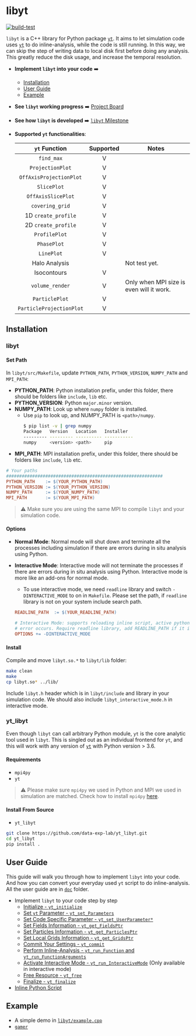 # libyt
[![build-test](https://github.com/calab-ntu/libyt/actions/workflows/build-test.yml/badge.svg?branch=master)](https://github.com/calab-ntu/libyt/actions/workflows/build-test.yml)

`libyt` is a C++ library for Python package [`yt`](https://yt-project.org/).  It aims to let simulation code uses [`yt`](https://yt-project.org/) to do inline-analysis, while the code is still running. In this way, we can skip the step of writing data to local disk first before doing any analysis. This greatly reduce the disk usage, and increase the temporal resolution.

- **Implement `libyt` into your code** :arrow_right:
  - [Installation](#installation)
  - [User Guide](#user-guide)
  - [Example](#example)
- **See `libyt` working progress** :arrow_right: [Project Board](https://github.com/calab-ntu/libyt/projects/1)
- **See how `libyt` is developed** :arrow_right: [`libyt` Milestone](https://hackmd.io/@Viukb0eMS-aeoZQudVyJ2w/ryCYwu0xF)
- **Supported `yt` functionalities**:

  |       `yt` Function      | Supported | Notes                                    |
  |:---------:|:---------:|------------------------------------------|
  | `find_max`               |     V     |                                          |
  | `ProjectionPlot`         |     V     |                                          |
  | `OffAxisProjectionPlot`  |     V     |                                          |
  | `SlicePlot`              |     V     |                                          |
  | `OffAxisSlicePlot`       |     V     |                                          |
  | `covering_grid`          |     V     |                                          |
  | 1D `create_profile`      |     V     |                                          |
  | 2D `create_profile`      |     V     |                                          |
  | `ProfilePlot`            |     V     |                                          |
  | `PhasePlot`              |     V     |                                          |
  | `LinePlot`               |     V     |                                          |
  | Halo Analysis            |           | Not test yet.                            |
  | Isocontours              |     V     |  |
  | `volume_render`          |     V     | Only when MPI size is even will it work. |
  | `ParticlePlot`           |     V     |                                          |
  | `ParticleProjectionPlot` |     V     |                                          |

## Installation
### libyt
#### Set Path
In `libyt/src/Makefile`, update `PYTHON_PATH`, `PYTHON_VERSION`, `NUMPY_PATH` and `MPI_PATH`:
- **PYTHON_PATH**: Python installation prefix, under this folder, there should be folders like `include`, `lib` etc.
- **PYTHON_VERSION**: Python `major.minor` version.
- **NUMPY_PATH**: Look up where `numpy` folder is installed.
  - Use `pip` to look up, and NUMPY_PATH is `<path>/numpy`.
    ```bash
    $ pip list -v | grep numpy
    Package   Version   Location   Installer
    --------- --------- ---------- -----------
    numpy     <version> <path>     pip
    ```
- **MPI_PATH**: MPI installation prefix, under this folder, there should be folders like `include`, `lib` etc.

```makefile
# Your paths
############################################################
PYTHON_PATH    := $(YOUR_PYTHON_PATH)
PYTHON_VERSION := $(YOUR_PYTHON_VERSION)
NUMPY_PATH     := $(YOUR_NUMPY_PATH)
MPI_PATH       := $(YOUR_MPI_PATH)
```
> :warning: Make sure you are using the same MPI to compile `libyt` and your simulation code.

#### Options
- **Normal Mode**: Normal mode will shut down and terminate all the processes including simulation if there are errors during in situ analysis using Python.

- **Interactive Mode**: Interactive mode will not terminate the processes if there are errors during in situ analysis using Python. Interactive mode is more like an add-ons for normal mode. 
  - To use interactive mode, we need `readline` library and switch `-DINTERACTIVE_MODE` to on in `Makefile`. Please set the path, if `readline` library is not on your system include search path.

  ```makefile
  READLINE_PATH  := $(YOUR_READLINE_PATH)

  # Interactive Mode: supports reloading inline script, active python prompt and does not halt when
  # error occurs. Require readline library, add READLINE_PATH if it is not inside include search path.
  OPTIONS += -DINTERACTIVE_MODE
  ```

#### Install
Compile and move `libyt.so.*` to `libyt/lib` folder:
```bash
make clean
make
cp libyt.so* ../lib/
```

Include `libyt.h` header which is in `libyt/include` and library in your simulation code. We should also include `libyt_interactive_mode.h` in interactive mode.

### yt_libyt
Even though `libyt` can call arbitrary Python module, `yt` is the core analytic tool used in `libyt`. This is singled out as an individual frontend for `yt`, and this will work with any version of [`yt`](https://yt-project.org/) with Python version > 3.6.

#### Requirements
- `mpi4py`
- `yt`
> :warning: Please make sure `mpi4py` we used in Python and MPI we used in simulation are matched. Check how to install `mpi4py` [here](https://mpi4py.readthedocs.io/en/stable/install.html#installation).

#### Install From Source
- `yt_libyt`

```bash
git clone https://github.com/data-exp-lab/yt_libyt.git
cd yt_libyt
pip install .
```

## User Guide
This guide will walk you through how to implement `libyt` into your code. And how you can convert your everyday used `yt` script to do inline-analysis. All the user guide are in [`doc`](./doc) folder.


- Implement `libyt` to your code step by step
  - [Initialize - `yt_initialize`](./doc/Initialize.md#initialize)
  - [Set `yt` Parameter - `yt_set_Parameters`](./doc/SetYTParameter.md#set-yt-parameter)
  - [Set Code Specific Parameter - `yt_set_UserParameter*`](./doc/SetCodeSpecificParameter.md#set-code-or-user-specific-parameter)
  - [Set Fields Information - `yt_get_FieldsPtr`](./doc/SetFieldsInformation.md#set-fields-information)
  - [Set Particles Information - `yt_get_ParticlesPtr`](./doc/SetParticlesInformation.md#set-particles-information)
  - [Set Local Grids Information - `yt_get_GridsPtr`](./doc/SetLocalGridsInformation.md#set-local-grids-information)
  - [Commit Your Settings - `yt_commit`](./doc/CommitYourSettings.md#commit-your-settings)
  - [Perform Inline-Analysis - `yt_run_Function` and `yt_run_FunctionArguments`](./doc/PerformInlineAnalysis.md#perform-inline-analysis)
  - [Activate Interactive Mode - `yt_run_InteractiveMode`](./doc/ActivateInteractiveMode.md#activate-interactive-mode) (Only available in interactive mode)
  - [Free Resource - `yt_free`](./doc/FreeResource.md#free-resource)
  - [Finalize - `yt_finalize`](./doc/Finalize.md#finalize)
- [Inline Python Script](./doc/InlinePythonScript.md#inline-python-script)

## Example
- A simple demo in [`libyt/example.cpp`](./example/example.cpp)
- [`gamer`](https://github.com/gamer-project/gamer/tree/master/src/YT)
